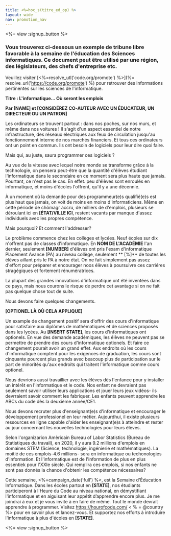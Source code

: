 ```yaml
---
title: <%=hoc_s(titre_ed_op) %>
layout: wide
nav: promotion_nav
---
```

<%= view :signup_button %>

### Vous trouverez ci-dessous un exemple de tribune libre favorable à la semaine de l'éducation des Sciences informatiques. Ce document peut être utilisé par une région, des législateurs, des chefs d'entreprise etc.

  


Veuillez visiter [<%=resolve_utl('code.org/promote') %>](%= resolve_url('https://code.org/promote') %) pour retrouver des informations pertinentes sur les sciences de l'informatique. 

**Titre : L'informatique... Où seront les emplois**

**Par [NAME] et [CONSIDÉREZ CO-AUTEUR AVEC UN ÉDUCATEUR, UN DIRECTEUR OU UN PATRON]**

Les ordinateurs se trouvent partout : dans nos poches, sur nos murs, et même dans nos voitures ! Il s'agit d'un aspect essentiel de notre infrastructure, des réseaux électriques aux feux de circulation jusqu'au fonctionnement interne de nos marchés financiers. Et tous ces ordinateurs ont un point en commun. Ils ont besoin de logiciels pour leur dire quoi faire.

Mais qui, au juste, saura programmer ces logiciels ?

Au vue de la vitesse avec lequel notre monde se transforme grâce à la technologie, on pensera peut-être que la quantité d'élèves étudiant l'informatique dans le secondaire en ce moment sera plus haute que jamais. Pourtant, ce n'est pas le cas. En effet. peu d'élèves sont enroulés en informatique, et moins d'écoles l'offrent, qu'il y a une décennie.

À un moment où la demande pour des programmeur(e)s qualifié(e)s est plus haut que jamais, on voit de moins en moins d'informaticiens. Même en cette période de chômagr accru, de milliers de d'emplois, plusieurs se déroulant ici en **[ÉTAT/VILLE ICI**, restent vacants par manque d'assez individuels avec les propres compétence.

Mais pourquoi? Et comment l'addresser?

Le problème commence chez les collèges et lycées. Neuf écoles sur dix n'offrent pas de classes d'informatique. En **NOM DE L'ACADÉMIE** l'an dernier, seulement **[NUMBER]** d'élèves ont pris l'exam d'informatique Placement Avance (PA) au niveau collège, seulement ** [%]** de toutes les élèves aillant pris le PA à notre état. On ne fait simplement pas assez d'effort pour préparer et encourager noos élèves à poursuivre ces carriéres stragégiques et fortement rénumératrices.

La plupart des grandes innovations d'informatique ont été inventées dans ce pays, mais nous courons le risque de perdre cet avantage si on ne fait pas quelque chose tout de suite.

Nous devons faire quelques changements.

**[OPTIONEL LÀ OÙ CELA APPLIQUE]**

Un example de changement positif sera d'offrir des cours d'informatique pour satisfaire aux diplômes de mathématiques et de sciences proposés dans les lycées. Au **[INSERT STATE]**, les cours d'informatiques ont optionels. En vue des demande académiques, les élèves ne peuvent pas se permettre de prendre des cours d'informatique optionels. Et faire ce changement pourait avoir un grand effet. Aux endroits où les cours d'informatique comptent pour les exigences de graduation, les cours sont cinquante pourcent plus grands avec beacoup plus de participation sur le part de minorités qu'aux endroits qui traitent l'informatique comme cours optionel.

Nous devrions aussi travaillier avec les élèves dès l'enfance pour y installer un intérêt en l'informatique et le code. Nos enfant ne devraient pas seulement savoir utiliser leurs applications et jouer leurs jeux vidéos- ils devrraient savoir comment les fabriquer. Les enfants peuvent apprendre les ABCs du code dès la deuxième année/CE1.

Nous devons recruter plus d'enseignant(e)s d'informatique et encourager le développement professionel en leur métier. Aujourdhui, il existe plusieurs ressources en ligne capable d'aider les enseignant(e)s à atteindre et rester au jour concernant les nouvelles technologies pour leurs élèves.

Selon l'organizarion Amèricain Bureau of Labor Statistics (Bureau de Statistiques du travail), en 2020, il y aura 9.2 millions d'emplois en domaines STEM (Science, technologie, ingénierie et mathématiques). La moitié de ces emplois-4.6 millions- sera en informatique ou techonologies d'information. Et l'informatique est de l'information de plus en plus essentiek pour l'XXIe siècle. Qui remplira ces emplois, si nos enfants ne sont pas donnés la chance d'obtenir les compétence nécessaires?

Cette semaine, <%=campaign_date('full') %>, est la Semaine d'Éducation Informatique. Dans les écoles partout en **[STATE]**, nos étudiants participeront à l'Heure du Code au niveau national, en démystifiant l'informatique et en aiguisant leur appétit d’apprendre encore plus. Je me joindrai à eux et je vous invite à en faire de même. Tout le monde devrait apprendre à programmer. Visitez https://hourofcode.com/ < % = @country %> pour en savoir plus et lancez-vous. Et supportez nos efforts à introduire l'informatique à plus d'écoles en **[STATE]**.

<%= view :signup_button %>